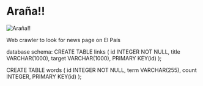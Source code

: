 # Araña!!

![Araña!!](http://dl.dropbox.com/u/10232797/108-arana_1_350.jpg)

Web crawler to look for news page on El País

database schema:
  CREATE TABLE links (
    id INTEGER NOT NULL, 
    title VARCHAR(1000), 
    target VARCHAR(1000), 
    PRIMARY KEY(id)
  );
  
  CREATE TABLE words (
    id INTEGER NOT NULL, 
    term VARCHAR(255), 
    count INTEGER, 
    PRIMARY KEY(id)
  );
  